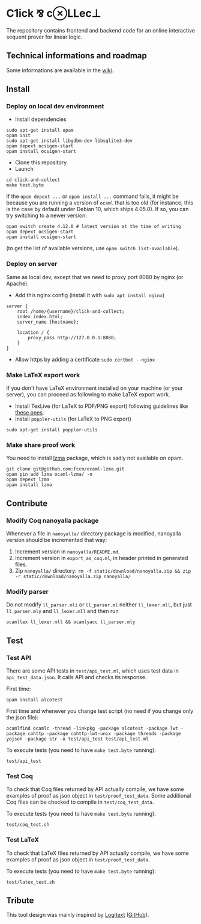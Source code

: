 # C1ick ⅋ c⊗LLec⊥

The repository contains
frontend and backend code
for an online interactive sequent prover for linear logic.

## Technical informations and roadmap
Some informations are available in the [wiki](https://github.com/etiennecallies/click-and-collect/wiki).

## Install
### Deploy on local dev environment
- Install dependencies
```
sudo apt-get install opam
opam init
sudo apt-get install libgdbm-dev libsqlite3-dev
opam depext ocsigen-start
opam install ocsigen-start
```
- Clone this repository
- Launch
```
cd click-and-collect
make test.byte
```
If the `opam depext ...` or `opam install ...` command fails, it might be 
because you are running a version of `ocaml` that is too old (for instance,
this is the case by default under Debian 10, which ships 4.05.0).
If so, you can try switching to a newer version:
```
opam switch create 4.12.0 # latest version at the time of writing
opam depext ocsigen-start
opam install ocsigen-start
```
(to get the list of available versions, use `opam switch list-available`).

### Deploy on server
Same as local dev, except that we need to proxy port 8080 by nginx (or Apache).
- Add this nginx config (install it with `sudo apt install nginx`)
```
server {
    root /home/{username}/click-and-collect;
    index index.html;
    server_name {hostname};

    location / {
        proxy_pass http://127.0.0.1:8080;
    }
}
```
- Allow https by adding a certificate `sudo certbot --nginx`

### Make LaTeX export work
If you don't have LaTeX environment installed on your machine (or your server), you can proceed as following to make LaTeX export work.
- Install TexLive (for LaTeX to PDF/PNG export) following guidelines like [these ones](https://doc.ubuntu-fr.org/utilisateurs/sssammm/installer_texlive).
- Install `poppler-utils` (for LaTeX to PNG export)
```
sudo apt-get install poppler-utils
```

### Make share proof work
You need to install [lzma](https://github.com/fccm/ocaml-lzma) package, which is sadly not available on opam.
```
git clone git@github.com:fccm/ocaml-lzma.git
opam pin add lzma ocaml-lzma/ -n
opam depext lzma
opam install lzma
```

## Contribute
### Modify Coq nanoyalla package
Whenever a file in `nanoyalla/` directory package is modified, nanoyalla version should be incremented that way:

1. Increment version in `nanoyalla/README.md`.
2. Increment version in `export_as_coq.ml`, in header printed in generated files.
3. Zip `nanoyalla/` directory: `rm -f static/download/nanoyalla.zip && zip -r static/download/nanoyalla.zip nanoyalla/`

### Modify parser
Do not modify `ll_parser.mli` or `ll_parser.ml` neither `ll_lexer.mll`, but just `ll_parser.mly` and `ll_lexer.mll` and then run
```
ocamllex ll_lexer.mll && ocamlyacc ll_parser.mly
```

## Test
### Test API
There are some API tests in `test/api_test.ml`, which uses test data in `api_test_data.json`. It calls API and checks its response.

First time:
```
opam install alcotest
```

First time and whenever you change test script (no need if you change only the json file):
```
ocamlfind ocamlc -thread -linkpkg -package alcotest -package lwt -package cohttp -package cohttp-lwt-unix -package threads -package yojson -package str -o test/api_test test/api_test.ml
```

To execute tests (you need to have `make test.byte` running):
```
test/api_test
```

### Test Coq
To check that Coq files returned by API actually compile, we have some examples of proof as json object in `test/proof_test_data`. Some additional Coq files can be checked to compile in `test/coq_test_data`.

To execute tests (you need to have `make test.byte` running):
```
test/coq_test.sh
```

### Test LaTeX
To check that LaTeX files returned by API actually compile, we have some examples of proof as json object in `test/proof_test_data`.

To execute tests (you need to have `make test.byte` running):
```
test/latex_test.sh
```


## Tribute
This tool design was mainly inspired by [Logitext](http://logitext.mit.edu/main) ([GitHub](https://github.com/ezyang/logitext)).
